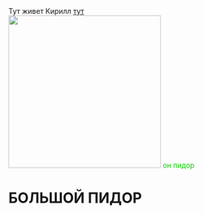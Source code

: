 <!DOCTYPE html>
<html>
<head>
<meta charset="UTF-8"/>
<title>Kirill pidor</title>
</head>
<body>
Тут живет Кирилл <link="#800080"><a href="https://vk.com/id186122217">тут</a></link></br>


<img src="1.jpg" width="300px"/>
<font color="red;">он пидор</font>
<h1>БОЛЬШОЙ ПИДОР</h1><br/>
<body background="2.jpg"/>

</body>

</html>
